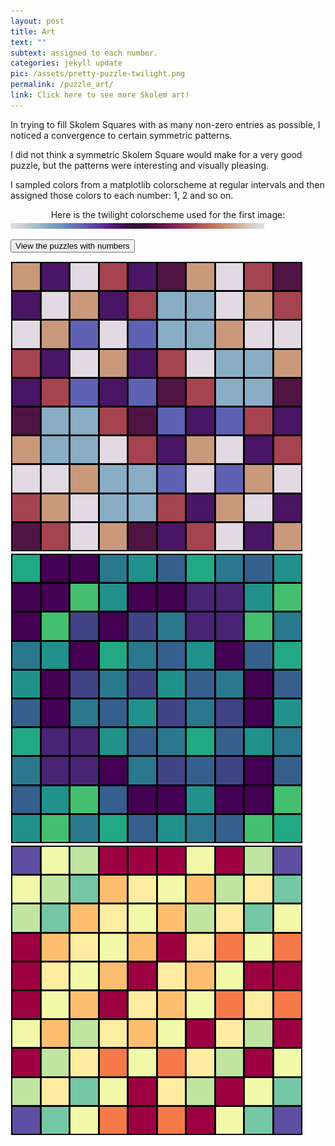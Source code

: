```yaml
---
layout: post
title: Art
text: ""
subtext: assigned to each number.
categories: jekyll update
pic: /assets/pretty-puzzle-twilight.png
permalink: /puzzle_art/
link: Click here to see more Skolem art!
---
```

<div class="page-wrap-text">In trying to fill Skolem Squares with as many non-zero entries as possible, I noticed a convergence to certain symmetric patterns.

I did not think a symmetric Skolem Square would make for a very good puzzle, but the patterns were interesting and visually pleasing.

I sampled colors from a matplotlib colorscheme at regular intervals and then assigned those colors to each number: 1, 2 and so on.

<center>Here is the twilight colorscheme used for the first image:</center><img class="medsmall" src="/assets/colormap.jpeg">

<a href="#" onclick="toggleNumbers(); return false;"><button>View the puzzles with numbers</button></a>
</div>

<div class="page-wrap-art">
  <img id="art1" class="medsmall_img" src="/assets/art-page/pretty-puzzle-twilight.png">

  <img id="art3" class="medsmall_img" src="/assets/art-page/pretty-puzzle-viridis.png">

  <img id="art2" class="medsmall_img" src="/assets/art-page/pretty-puzzle-Spectral.png">
</div>
